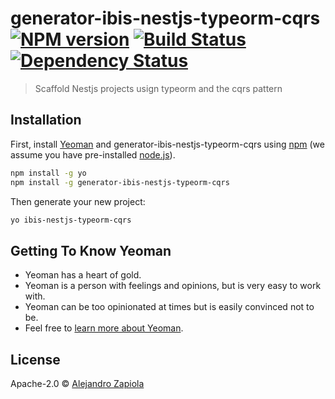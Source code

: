 # generator-ibis-nestjs-typeorm-cqrs [![NPM version][npm-image]][npm-url] [![Build Status][travis-image]][travis-url] [![Dependency Status][daviddm-image]][daviddm-url]
> Scaffold Nestjs projects usign typeorm and the cqrs pattern

## Installation

First, install [Yeoman](http://yeoman.io) and generator-ibis-nestjs-typeorm-cqrs using [npm](https://www.npmjs.com/) (we assume you have pre-installed [node.js](https://nodejs.org/)).

```bash
npm install -g yo
npm install -g generator-ibis-nestjs-typeorm-cqrs
```

Then generate your new project:

```bash
yo ibis-nestjs-typeorm-cqrs
```

## Getting To Know Yeoman

 * Yeoman has a heart of gold.
 * Yeoman is a person with feelings and opinions, but is very easy to work with.
 * Yeoman can be too opinionated at times but is easily convinced not to be.
 * Feel free to [learn more about Yeoman](http://yeoman.io/).

## License

Apache-2.0 © [Alejandro Zapiola]()


[npm-image]: https://badge.fury.io/js/generator-ibis-nestjs-typeorm-cqrs.svg
[npm-url]: https://npmjs.org/package/generator-ibis-nestjs-typeorm-cqrs
[travis-image]: https://travis-ci.com//generator-ibis-nestjs-typeorm-cqrs.svg?branch=master
[travis-url]: https://travis-ci.com//generator-ibis-nestjs-typeorm-cqrs
[daviddm-image]: https://david-dm.org//generator-ibis-nestjs-typeorm-cqrs.svg?theme=shields.io
[daviddm-url]: https://david-dm.org//generator-ibis-nestjs-typeorm-cqrs
